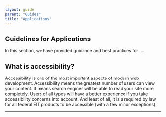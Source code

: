 ```yaml
---
layout: guide
parent: "Guides"
title: "Applications"
---
```


## Guidelines for Applications

In this section, we have provided guidance and best practices for ....

## What is accessibility?

Accessibility is one of the most important aspects of modern web development. Accessibility means the greatest number of users can view your content. It means search engines will be able to read your site more completely. Users of all types will have a better experience if you take accessibility concerns into account. And least of all, it is a required by law for all federal EIT products to be accessible (with a few minor exceptions).

 

----


